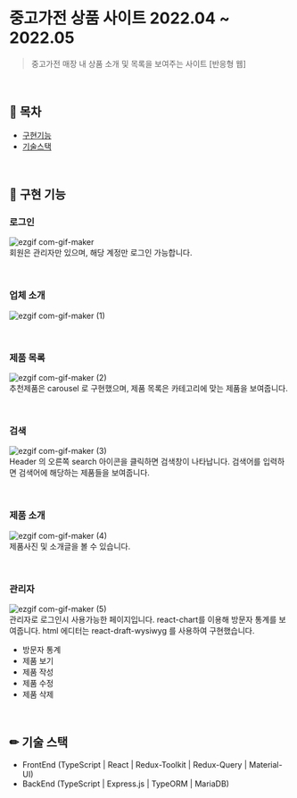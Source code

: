 # 중고가전 상품 사이트 2022.04 ~ 2022.05  

> 중고가전 매장 내 상품 소개 및 목록을 보여주는 사이트 [반응형 웹]

<br/>

## 📖 목차

- [구현기능](#-구현-기능)
- [기술스택](#-기술-스택)

</br>

## 🚀 구현 기능
### 로그인
![ezgif com-gif-maker](https://user-images.githubusercontent.com/30553624/204290764-1335833b-f9c7-4ee5-b80e-acd3b8f85a37.gif)
<br/>
회원은 관리자만 있으며, 해당 계정만 로그인 가능합니다.

<br/>

### 업체 소개
![ezgif com-gif-maker (1)](https://user-images.githubusercontent.com/30553624/204290960-698d13cf-fc16-4d73-a322-0e872d78e563.gif)

<br/>

### 제품 목록
![ezgif com-gif-maker (2)](https://user-images.githubusercontent.com/30553624/204291358-2deed6ac-4812-4e1c-8d89-91c37f4aea1b.gif)
<br/>
추천제품은 carousel 로 구현했으며, 제품 목록은 카테고리에 맞는 제품을 보여줍니다.

<br/>

### 검색
![ezgif com-gif-maker (3)](https://user-images.githubusercontent.com/30553624/204291892-e1c25138-c6f1-4322-9a85-74c379be3f26.gif)
<br/>
Header 의 오른쪽 search 아이콘을 클릭하면 검색창이 나타납니다. 검색어를 입력하면 검색어에 해당하는 제품들을 보여줍니다.

<br/>

### 제품 소개
![ezgif com-gif-maker (4)](https://user-images.githubusercontent.com/30553624/204291984-142d406b-24f8-4a98-be85-bbc1e9e54a82.gif)
<br/>
제품사진 및 소개글을 볼 수 있습니다.

<br/>


### 관리자
![ezgif com-gif-maker (5)](https://user-images.githubusercontent.com/30553624/204292146-09446076-f95a-4a83-9532-c19da6604436.gif)
<br/>
관리자로 로그인시 사용가능한 페이지입니다. react-chart를 이용해 방문자 통계를 보여줍니다. html 에디터는 react-draft-wysiwyg 를 사용하여 구현했습니다.
- 방문자 통계
- 제품 보기
- 제품 작성
- 제품 수정
- 제품 삭제

<br/>

## ✏ 기술 스택 
- FrontEnd (TypeScript | React | Redux-Toolkit | Redux-Query | Material-UI)
- BackEnd (TypeScript | Express.js | TypeORM | MariaDB)
